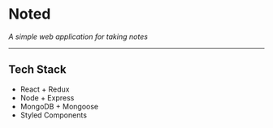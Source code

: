 # Noted

*A simple web application for taking notes*

---

## Tech Stack

- React + Redux
- Node + Express
- MongoDB + Mongoose
- Styled Components
